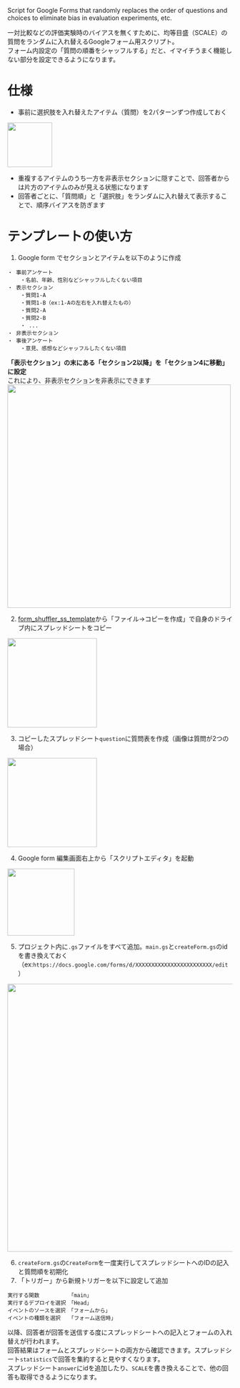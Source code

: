 Script for Google Forms that randomly replaces the order of questions and choices to eliminate bias in evaluation experiments, etc.

一対比較などの評価実験時のバイアスを無くすために、均等目盛（SCALE）の質問をランダムに入れ替えるGoogleフォーム用スクリプト。  
フォーム内設定の「質問の順番をシャッフルする」だと、イマイチうまく機能しない部分を設定できるようになります。  

# 仕様
- 事前に選択肢を入れ替えたアイテム（質問）を2パターンずつ作成しておく
<img src="https://user-images.githubusercontent.com/82018274/210537432-4fe6ae39-4e2d-4de9-af4d-e31d92884c1e.png" width="100px">

- 重複するアイテムのうち一方を非表示セクションに隠すことで、回答者からは片方のアイテムのみが見える状態になります
- 回答者ごとに、「質問順」と「選択肢」をランダムに入れ替えて表示することで、順序バイアスを防ぎます

# テンプレートの使い方
1. Google form でセクションとアイテムを以下のように作成
```
・ 事前アンケート
    ・名前、年齢、性別などシャッフルしたくない項目
・ 表示セクション
    ・質問1-A
    ・質問1-B（ex:1-Aの左右を入れ替えたもの）
    ・質問2-A
    ・質問2-B
    ・ ...
・ 非表示セクション
・ 事後アンケート
    ・意見、感想などシャッフルしたくない項目
```
**「表示セクション」の末にある「セクション2以降」を「セクション4に移動」に設定**  
これにより、非表示セクションを非表示にできます  
<img src="https://user-images.githubusercontent.com/82018274/210597040-6ad165f2-4752-4dcf-8ab2-fc70322dccdb.png" width="500px">


2. [form_shuffler_ss_template](https://docs.google.com/spreadsheets/d/19pneBd4V2cqGcVKPDRbEKeBrHw1AqKCBnSpquv6llUU/edit?usp=sharing)から「ファイル->コピーを作成」で自身のドライブ内にスプレッドシートをコピー
<img src="https://user-images.githubusercontent.com/82018274/210585545-e8508680-c42b-4c67-9640-663e469dc206.png" width="200px">

3. コピーしたスプレッドシート`question`に質問表を作成（画像は質問が2つの場合）
<img src="https://user-images.githubusercontent.com/82018274/210586021-e56cde39-000f-4313-9d2a-22fc5854ea1a.png" width="200px">

4. Google form 編集画面右上から「スクリプトエディタ」を起動  
<img src="https://user-images.githubusercontent.com/82018274/210539964-c8b7d362-e313-4d72-b4ad-0a8297338ec8.png" width="150px">  

5. プロジェクト内に`.gs`ファイルをすべて追加。`main.gs`と`createForm.gs`のidを書き換えておく（ex:`https://docs.google.com/forms/d/XXXXXXXXXXXXXXXXXXXXXXXX/edit`）
<img src="https://user-images.githubusercontent.com/82018274/210594967-a4282d5b-3016-4cd0-b51f-994ce89af94f.png" width="600px">


6. `createForm.gs`の`CreateForm`を一度実行してスプレッドシートへのIDの記入と質問順を初期化
7. 「トリガー」から新規トリガーを以下に設定して追加
```
実行する関数　　　　　　「main」
実行するデプロイを選択　「Head」
イベントのソースを選択　「フォームから」
イベントの種類を選択　　「フォーム送信時」
```

以降、回答者が回答を送信する度にスプレッドシートへの記入とフォームの入れ替えが行われます。  
回答結果はフォームとスプレッドシートの両方から確認できます。スプレッドシート`statistics`で回答を集約すると見やすくなります。  
スプレッドシート`answer`にidを追加したり、`SCALE`を書き換えることで、他の回答も取得できるようになります。

